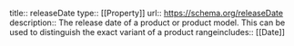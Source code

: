 title:: releaseDate
type:: [[Property]]
url:: https://schema.org/releaseDate
description:: The release date of a product or product model. This can be used to distinguish the exact variant of a product
rangeincludes:: [[Date]]
